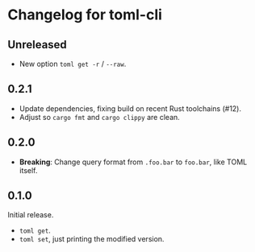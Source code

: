 # Changelog for toml-cli

## Unreleased

* New option `toml get -r` / `--raw`.


## 0.2.1

* Update dependencies, fixing build on recent Rust toolchains (#12).
* Adjust so `cargo fmt` and `cargo clippy` are clean.


## 0.2.0

* **Breaking**: Change query format from `.foo.bar` to `foo.bar`,
  like TOML itself.


## 0.1.0

Initial release.

* `toml get`.
* `toml set`, just printing the modified version.
